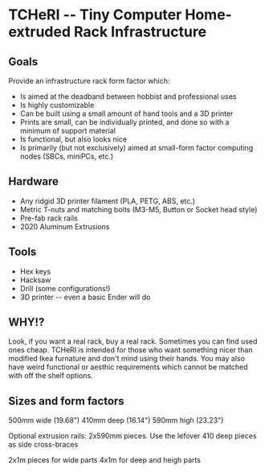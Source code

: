 # TCHeRI -- Tiny Computer Home-extruded Rack Infrastructure

## Goals

Provide an infrastructure rack form factor which:
* Is aimed at the deadband between hobbist and professional uses
* Is highly customizable
* Can be built using a small amount of hand tools and a 3D printer
* Prints are small, can be individually printed, and done so with a minimum of support material
* Is functional, but also looks nice
* Is primarily (but not exclusively) aimed at small-form factor computing nodes (SBCs, miniPCs, etc.)

## Hardware

* Any ridgid 3D printer filament (PLA, PETG, ABS, etc.)
* Metric T-nuts and matching bolts (M3-M5, Button or Socket head style)
* Pre-fab rack rails
* 2020 Aluminum Extrusions

## Tools

* Hex keys
* Hacksaw
* Drill (some configurations!)
* 3D printer -- even a basic Ender will do

## WHY!?

Look, if you want a real rack, buy a real rack. Sometimes you can find used ones cheap. TCHeRI is intended for those who want something nicer than modified Ikea furnature and don't mind using their hands. You may also have weird functional or aesthic requirements which cannot be matched with off the shelf options.

## Sizes and form factors


500mm wide (19.68")
410mm deep (16.14")
590mm high (23.23")

Optional extrusion rails:
2x590mm pieces. Use the lefover 410 deep pieces as side cross-braces

2x1m pieces for wide parts
4x1m for deep and heigh parts


